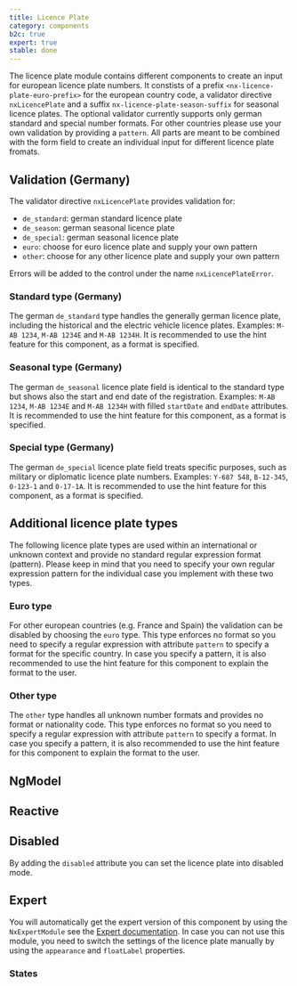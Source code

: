 ```yaml
---
title: Licence Plate
category: components
b2c: true
expert: true
stable: done
---
```


The licence plate module contains different components to create an input for european licence plate numbers. It constists of a prefix `<nx-licence-plate-euro-prefix>` for the european country code, a validator directive `nxLicencePlate` and a suffix `nx-licence-plate-season-suffix` for seasonal licence plates. The optional validator currently supports only german standard and special number formats. For other countries please use your own validation by providing a `pattern`. All parts are meant to be combined with the form field to create an individual input for different licence plate fromats.

## Validation (Germany)

The validator directive `nxLicencePlate` provides validation for:

-   `de_standard`: german standard licence plate
-   `de_season`: german seasonal licence plate
-   `de_special`: german seasonal licence plate
-   `euro`: choose for euro licence plate and supply your own pattern
-   `other`: choose for any other licence plate and supply your own pattern

Errors will be added to the control under the name `nxLicencePlateError`.

### Standard type (Germany)

The german `de_standard` type handles the generally german licence plate, including the historical and the electric vehicle licence plates. Examples: `M-AB 1234`, `M-AB 1234E` and `M-AB 1234H`. It is recommended to use the hint feature for this component, as a format is specified.

<!-- example(licence-plate-standard) -->

### Seasonal type (Germany)

The german `de_seasonal` licence plate field is identical to the standard type but shows also the start and end date of the registration. Examples: `M-AB 1234`, `M-AB 1234E` and `M-AB 1234H` with filled `startDate` and `endDate` attributes. It is recommended to use the hint feature for this component, as a format is specified.

<!-- example(licence-plate-seasonal) -->

### Special type (Germany)

The german `de_special` licence plate field treats specific purposes, such as military or diplomatic licence plate numbers. Examples: `Y-687 548`, `B-12-345`, `0-123-1` and `0-17-1A`. It is recommended to use the hint feature for this component, as a format is specified.

<!-- example(licence-plate-special) -->

## Additional licence plate types

The following licence plate types are used within an international or unknown context and provide no standard regular expression format (pattern). Please keep in mind that you need to specify your own regular expression pattern for the individual case you implement with these two types.

### Euro type

For other european countries (e.g. France and Spain) the validation can be disabled by choosing the `euro` type. This type enforces no format so you need to specify a regular expression with attribute `pattern` to specify a format for the specific country. In case you specify a pattern, it is also recommended to use the hint feature for this component to explain the format to the user.

<!-- example(licence-plate-euro) -->

### Other type

The `other` type handles all unknown number formats and provides no format or nationality code. This type enforces no format so you need to specify a regular expression with attribute `pattern` to specify a format. In case you specify a pattern, it is also recommended to use the hint feature for this component to explain the format to the user.

<!-- example(licence-plate-other) -->

## NgModel

<!-- example(licence-plate-ngmodel) -->

## Reactive

<!-- example(licence-plate-reactive) -->

## Disabled

By adding the `disabled` attribute you can set the licence plate into disabled mode.

<!-- example(licence-plate-disabled) -->

<div class="docs-expert-container">

## Expert

You will automatically get the expert version of this component by using the `NxExpertModule` see the [Expert documentation](./documentation/config). In case you can not use this module, you need to switch the settings of the licence plate manually by using the `appearance` and `floatLabel` properties.

<!-- example(licence-plate-expert) -->

### States

<!-- example(licence-plate-expert-states) -->

</div>
